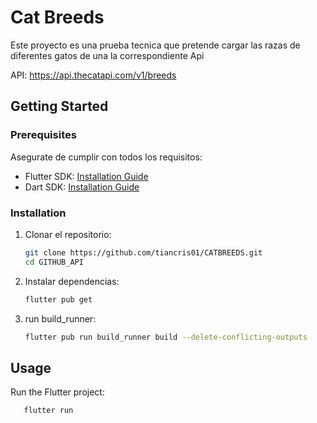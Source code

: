 # Cat Breeds

Este proyecto es una prueba tecnica que pretende cargar las razas de diferentes gatos de una la correspondiente Api

API: https://api.thecatapi.com/v1/breeds

## Getting Started

### Prerequisites

Asegurate de cumplir con todos los requisitos:

- Flutter SDK: [Installation Guide](https://flutter.dev/docs/get-started/install)
- Dart SDK: [Installation Guide](https://dart.dev/get-dart)

### Installation

1. Clonar el repositorio:

   ```bash
   git clone https://github.com/tiancris01/CATBREEDS.git
   cd GITHUB_API

   ```

2. Instalar dependencias:

   ```bash
   flutter pub get

   ```

3. run build_runner:
   ```bash
   flutter pub run build_runner build --delete-conflicting-outputs
   ```

## Usage

Run the Flutter project:

```bash
   flutter run
```
